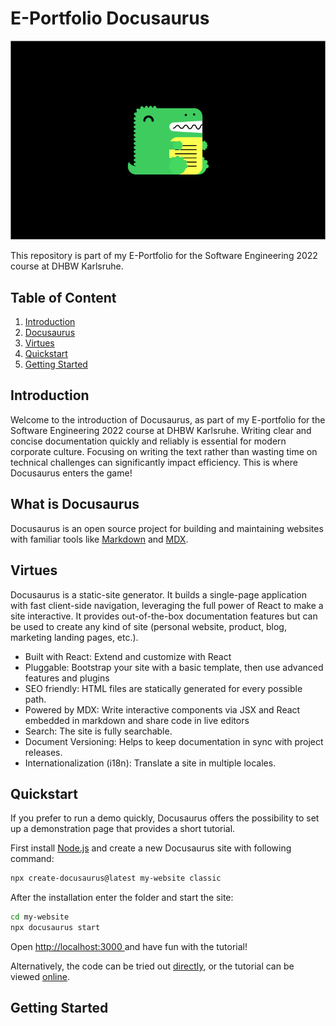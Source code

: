 # E-Portfolio Docusaurus
![Docusaurus](/Images/docusaurus-dark-background.png?raw=true "Docusaurus")

This repository is part of my E-Portfolio for the Software Engineering 2022 course at DHBW Karlsruhe.

## Table of Content

1.  [Introduction](#introduction)
2.  [Docusaurus](#docusaurus)
3.  [Virtues](#virtues) 
3.  [Quickstart](#quick)    
4.  [Getting Started](#getting)

<a name="introduction"></a>

## Introduction
Welcome to the introduction of Docusaurus, as part of my E-portfolio for the Software Engineering 2022 course at DHBW Karlsruhe. Writing clear and concise documentation quickly and reliably is essential for modern corporate culture. Focusing on writing the text rather than wasting time on technical challenges can significantly impact efficiency. This is where Docusaurus enters the game! 


<a name="docusaurus"></a>

## What is Docusaurus
Docusaurus is an open source project for building and maintaining websites with familiar tools like [Markdown](https://www.markdownguide.org/) and [MDX](https://mdxjs.com/).

<a name="virtues"></a>

## Virtues
Docusaurus is a static-site generator. It builds a single-page application with fast client-side navigation, leveraging the full power of React to make a site interactive. It provides out-of-the-box documentation features but can be used to create any kind of site (personal website, product, blog, marketing landing pages, etc.).

- Built with React: Extend and customize with React
- Pluggable: Bootstrap your site with a basic template, then use advanced features and plugins
- SEO friendly: HTML files are statically generated for every possible path.
- Powered by MDX: Write interactive components via JSX and React embedded in markdown and share code in live editors
- Search: The site is fully searchable.
- Document Versioning: Helps to keep documentation in sync with project releases.
- Internationalization (i18n): Translate a site in multiple locales.

<a name="quick"></a>

## Quickstart

If you prefer to run a demo quickly, Docusaurus offers the possibility to set up a demonstration page that provides a short tutorial.

First install [Node.js](https://nodejs.org/en/download/) and create a new Docusaurus site with following command:

```bash 
npx create-docusaurus@latest my-website classic 
```
After the installation enter the folder and start the site:

```bash 
cd my-website
npx docusaurus start
```
Open <a href = http://localhost:3000> http://localhost:3000 </a> and have fun with the tutorial!

Alternatively, the code can be tried out [directly](https://stackblitz.com/github/facebook/docusaurus/tree/starter), or the tutorial can be viewed [online](https://tutorial.docusaurus.io/).
<a name="getting"></a>

## Getting Started